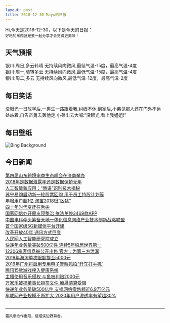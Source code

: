 ```yaml
---
layout: post
title: 2018-12-30-Mayx的日报
---
```


Hi,今天是2018-12-30，以下是今天的日报：<br><small>
好吃的东西就是要一起分享才会觉得更美味！</small><!--more-->
## 天气预报
银川:周日,多云转晴 无持续风向微风,最低气温-15度，最高气温-4度<br>银川:周一,晴转多云 无持续风向微风,最低气温-15度，最高气温-4度<br>银川:周二,多云 无持续风向微风,最低气温-12度，最高气温-2度
## 每日笑话
没眼光一日放学后,一男生一路跟着我,纠缠不休.到家后,小弟见那人还在门外不远处站着,自告奋勇去轰他走.小弟出去大喊:“没眼光,看上我姐姐!“
## 每日壁纸
![Bing Background](https://cn.bing.com/az/hprichbg/rb/NLNorway_EN-US5725558747_1920x1080.jpg "The aurora borealis over Lofoten, Norway (© arnaudbertrande/Getty Images)")
## 今日新闻

[第四届山东跨境电商生态峰会在济南举办](http://it.people.com.cn/n1/2018/1229/c1009-30496599.html)   
[2018年是数据泄露年还是数据保护元年](http://it.people.com.cn/n1/2018/1229/c1009-30496544.html)   
[人工智能新应用：“唇语”识别技术揭秘](http://it.people.com.cn/n1/2018/1229/c1009-30495872.html)   
[苏宁易购启动新一轮股票回购 用于员工持股计划等](http://it.people.com.cn/n1/2018/1229/c1009-30495657.html)   
[年增用户超1亿 淘宝2018很“凶猛”](http://it.people.com.cn/n1/2018/1229/c1009-30495571.html)   
[四十年时代变迁在舌尖](http://it.people.com.cn/n1/2018/1229/c1009-30495264.html)   
[国家网信办开展专项整治 依法关停3469款APP](http://it.people.com.cn/n1/2018/1229/c1009-30494737.html)   
[中国电科牵头筹备天地一体化信息网络产业技术创新战略联盟](http://it.people.com.cn/n1/2018/1229/c1009-30494564.html)   
[首个国家级5G新媒体平台开建](http://it.people.com.cn/n1/2018/1229/c1009-30494395.html)   
[改革开放40年 通讯方式巨变](http://it.people.com.cn/n1/2018/1229/c1009-30494411.html)   
[人民网人工智能研究院成立](http://it.people.com.cn/n1/2018/1229/c1009-30494394.html)   
[快递年业务量突破500亿件 连续5年稳居世界第一](http://it.people.com.cn/n1/2018/1229/c1009-30494389.html)   
[12306旅客信息被公开出售 官方：为第三方泄漏](http://it.people.com.cn/n1/2018/1229/c1009-30494491.html)   
[2019年海淘单次限额提至5000元](http://it.people.com.cn/n1/2018/1229/c1009-30494414.html)   
[2019年广州将启用专用电子警察抓拍“开车打手机”](http://it.people.com.cn/n1/2018/1229/c1009-30494426.html)   
[腾讯15款游戏接入健康系统](http://it.people.com.cn/n1/2018/1229/c1009-30494376.html)   
[主播使用音乐侵权 斗鱼被判赔2000元](http://it.people.com.cn/n1/2018/1229/c1009-30494379.html)   
[万家乐被捕董事长拒签文件 翰晟清算受阻](http://it.people.com.cn/n1/2018/1229/c1009-30494352.html)   
[快递年业务量破500亿件 支撑网络零售额近6.9万亿元](http://it.people.com.cn/n1/2018/1229/c1009-30494360.html)   
[车联网产业规模不断扩大 2020年用户渗透率有望超30%](http://it.people.com.cn/n1/2018/1229/c1009-30494358.html)   
<br />

***

<small>霜风渐欲作重阳，熠熠溪边野菊香。</small>
